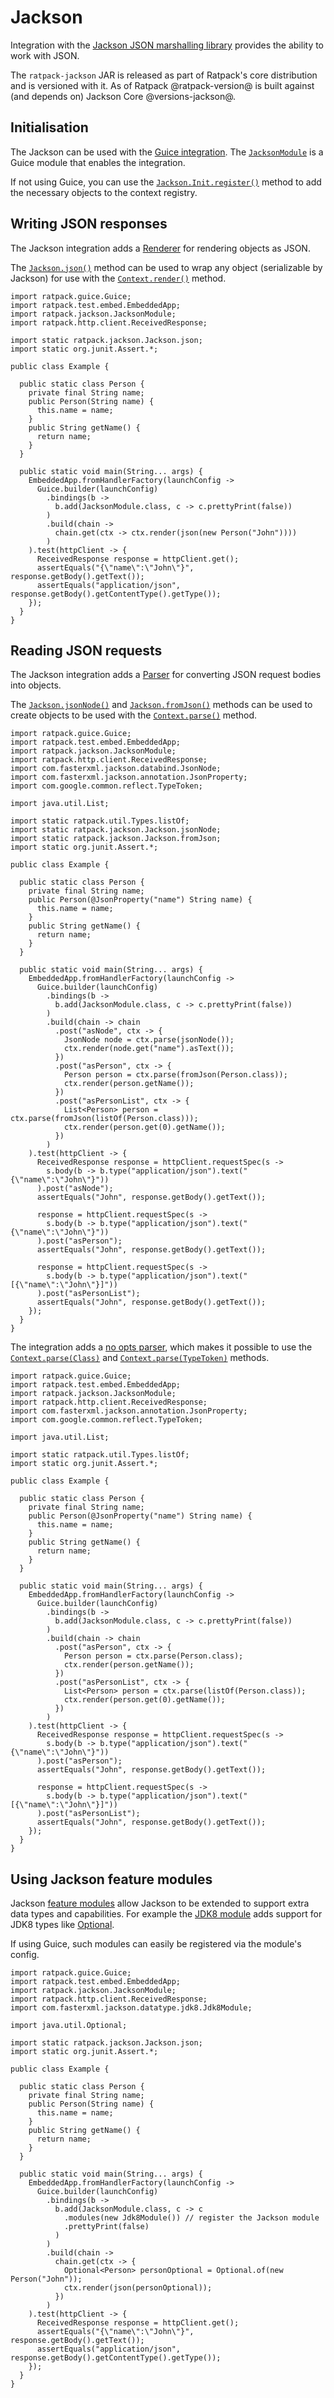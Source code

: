 # Jackson

Integration with the [Jackson JSON marshalling library](https://github.com/FasterXML/jackson-databind) provides the ability to work with JSON.
 
The `ratpack-jackson` JAR is released as part of Ratpack's core distribution and is versioned with it.
As of Ratpack @ratpack-version@ is built against (and depends on) Jackson Core @versions-jackson@.
 
## Initialisation

The Jackson can be used with the [Guice integration](guice.html).
The [`JacksonModule`](api/ratpack/jackson/JacksonModule.html) is a Guice module that enables the integration.

If not using Guice, you can use the [`Jackson.Init.register()`](api/ratpack/jackson/Jackson.Init.html#register-ratpack.registry.RegistrySpec-com.fasterxml.jackson.databind.ObjectMapper-com.fasterxml.jackson.databind.ObjectWriter-)
method to add the necessary objects to the context registry.

## Writing JSON responses

The Jackson integration adds a [Renderer](api/ratpack/render/Renderer.html) for rendering objects as JSON.

The [`Jackson.json()`](api/ratpack/jackson/Jackson.html#json-java.lang.Object-) method can be used to wrap any object (serializable by Jackson) for use with the [`Context.render()`](api/ratpack/handling/Context.html#render-java.lang.Object-) method. 

```language-java
import ratpack.guice.Guice;
import ratpack.test.embed.EmbeddedApp;
import ratpack.jackson.JacksonModule;
import ratpack.http.client.ReceivedResponse;

import static ratpack.jackson.Jackson.json;
import static org.junit.Assert.*;

public class Example {

  public static class Person {
    private final String name;
    public Person(String name) {
      this.name = name;
    }
    public String getName() {
      return name;
    }
  }

  public static void main(String... args) {
    EmbeddedApp.fromHandlerFactory(launchConfig ->
      Guice.builder(launchConfig)
        .bindings(b ->
          b.add(JacksonModule.class, c -> c.prettyPrint(false))
        )
        .build(chain ->
          chain.get(ctx -> ctx.render(json(new Person("John"))))
        )
    ).test(httpClient -> {
      ReceivedResponse response = httpClient.get();
      assertEquals("{\"name\":\"John\"}", response.getBody().getText());
      assertEquals("application/json", response.getBody().getContentType().getType());
    });
  }
}
```

## Reading JSON requests

The Jackson integration adds a [Parser](api/ratpack/parse/Parser.html) for converting JSON request bodies into objects.

The [`Jackson.jsonNode()`](api/ratpack/jackson/Jackson.html#Jackson.html#jsonNode--) and [`Jackson.fromJson()`](api/ratpack/jackson/Jackson.html#fromJson) methods can be used to create objects to be used with the [`Context.parse()`](api/ratpack/handling/Context.html#parse) method. 

```language-java
import ratpack.guice.Guice;
import ratpack.test.embed.EmbeddedApp;
import ratpack.jackson.JacksonModule;
import ratpack.http.client.ReceivedResponse;
import com.fasterxml.jackson.databind.JsonNode;
import com.fasterxml.jackson.annotation.JsonProperty;
import com.google.common.reflect.TypeToken;

import java.util.List;

import static ratpack.util.Types.listOf;
import static ratpack.jackson.Jackson.jsonNode;
import static ratpack.jackson.Jackson.fromJson;
import static org.junit.Assert.*;

public class Example {

  public static class Person {
    private final String name;
    public Person(@JsonProperty("name") String name) {
      this.name = name;
    }
    public String getName() {
      return name;
    }
  }

  public static void main(String... args) {
    EmbeddedApp.fromHandlerFactory(launchConfig ->
      Guice.builder(launchConfig)
        .bindings(b ->
          b.add(JacksonModule.class, c -> c.prettyPrint(false))
        )
        .build(chain -> chain
          .post("asNode", ctx -> {
            JsonNode node = ctx.parse(jsonNode());
            ctx.render(node.get("name").asText());
          })
          .post("asPerson", ctx -> {
            Person person = ctx.parse(fromJson(Person.class));
            ctx.render(person.getName());
          })
          .post("asPersonList", ctx -> {
            List<Person> person = ctx.parse(fromJson(listOf(Person.class)));
            ctx.render(person.get(0).getName());
          })
        )
    ).test(httpClient -> {
      ReceivedResponse response = httpClient.requestSpec(s ->
        s.body(b -> b.type("application/json").text("{\"name\":\"John\"}"))
      ).post("asNode");
      assertEquals("John", response.getBody().getText());

      response = httpClient.requestSpec(s ->
        s.body(b -> b.type("application/json").text("{\"name\":\"John\"}"))
      ).post("asPerson");
      assertEquals("John", response.getBody().getText());

      response = httpClient.requestSpec(s ->
        s.body(b -> b.type("application/json").text("[{\"name\":\"John\"}]"))
      ).post("asPersonList");
      assertEquals("John", response.getBody().getText());
    });
  }
}
```

The integration adds a [no opts parser](api/ratpack/parse/NoOptParserSupport.html), which makes it possible to use the [`Context.parse(Class)`](api/ratpack/handling/Context.html#parse-java.lang.Class-) and [`Context.parse(TypeToken)`](api/ratpack/handling/Context.html#parse-com.google.common.reflect.TypeToken-) methods.

```language-java
import ratpack.guice.Guice;
import ratpack.test.embed.EmbeddedApp;
import ratpack.jackson.JacksonModule;
import ratpack.http.client.ReceivedResponse;
import com.fasterxml.jackson.annotation.JsonProperty;
import com.google.common.reflect.TypeToken;

import java.util.List;

import static ratpack.util.Types.listOf;
import static org.junit.Assert.*;

public class Example {

  public static class Person {
    private final String name;
    public Person(@JsonProperty("name") String name) {
      this.name = name;
    }
    public String getName() {
      return name;
    }
  }

  public static void main(String... args) {
    EmbeddedApp.fromHandlerFactory(launchConfig ->
      Guice.builder(launchConfig)
        .bindings(b ->
          b.add(JacksonModule.class, c -> c.prettyPrint(false))
        )
        .build(chain -> chain
          .post("asPerson", ctx -> {
            Person person = ctx.parse(Person.class);
            ctx.render(person.getName());
          })
          .post("asPersonList", ctx -> {
            List<Person> person = ctx.parse(listOf(Person.class));
            ctx.render(person.get(0).getName());
          })
        )
    ).test(httpClient -> {
      ReceivedResponse response = httpClient.requestSpec(s ->
        s.body(b -> b.type("application/json").text("{\"name\":\"John\"}"))
      ).post("asPerson");
      assertEquals("John", response.getBody().getText());

      response = httpClient.requestSpec(s ->
        s.body(b -> b.type("application/json").text("[{\"name\":\"John\"}]"))
      ).post("asPersonList");
      assertEquals("John", response.getBody().getText());
    });
  }
}
```

## Using Jackson feature modules

Jackson [feature modules](http://wiki.fasterxml.com/JacksonFeatureModules) allow Jackson to be extended to support extra data types and capabilities.
For example the [JDK8 module](https://github.com/FasterXML/jackson-datatype-jdk8) adds support for JDK8 types like [Optional](https://docs.oracle.com/javase/8/docs/api/java/util/Optional.html).

If using Guice, such modules can easily be registered via the module's config.

```language-java
import ratpack.guice.Guice;
import ratpack.test.embed.EmbeddedApp;
import ratpack.jackson.JacksonModule;
import ratpack.http.client.ReceivedResponse;
import com.fasterxml.jackson.datatype.jdk8.Jdk8Module;

import java.util.Optional;

import static ratpack.jackson.Jackson.json;
import static org.junit.Assert.*;

public class Example {

  public static class Person {
    private final String name;
    public Person(String name) {
      this.name = name;
    }
    public String getName() {
      return name;
    }
  }

  public static void main(String... args) {
    EmbeddedApp.fromHandlerFactory(launchConfig ->
      Guice.builder(launchConfig)
        .bindings(b ->
          b.add(JacksonModule.class, c -> c
            .modules(new Jdk8Module()) // register the Jackson module
            .prettyPrint(false)
          )
        )
        .build(chain ->
          chain.get(ctx -> {
            Optional<Person> personOptional = Optional.of(new Person("John"));
            ctx.render(json(personOptional));
          })
        )
    ).test(httpClient -> {
      ReceivedResponse response = httpClient.get();
      assertEquals("{\"name\":\"John\"}", response.getBody().getText());
      assertEquals("application/json", response.getBody().getContentType().getType());
    });
  }
}
```
